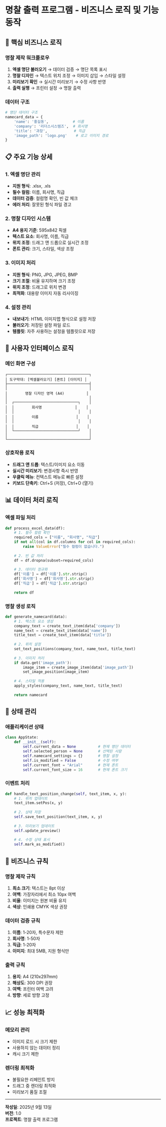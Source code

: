 # 명찰 출력 프로그램 - 비즈니스 로직 및 기능 동작

## 🎯 핵심 비즈니스 로직

### 명찰 제작 워크플로우
1. **엑셀 명단 불러오기** → 데이터 검증 → 명단 목록 표시
2. **명찰 디자인** → 텍스트 위치 조정 → 이미지 삽입 → 스타일 설정
3. **미리보기 확인** → 실시간 미리보기 → 수정 사항 반영
4. **출력 실행** → 프린터 설정 → 명찰 출력

### 데이터 구조
```python
# 명단 데이터 구조
namecard_data = {
    'name': '홍길동',           # 이름
    'company': '리더스시스템즈',  # 회사명
    'title': '과장',            # 직급
    'image_path': 'logo.png'    # 로고 이미지 경로
}
```

## 📋 주요 기능 상세

### 1. 엑셀 명단 관리
- **지원 형식**: .xlsx, .xls
- **필수 컬럼**: 이름, 회사명, 직급
- **데이터 검증**: 컬럼명 확인, 빈 값 체크
- **에러 처리**: 잘못된 형식 파일 경고

### 2. 명찰 디자인 시스템
- **A4 용지 기준**: 595x842 픽셀
- **텍스트 요소**: 회사명, 이름, 직급
- **위치 조정**: 드래그 앤 드롭으로 실시간 조정
- **폰트 관리**: 크기, 스타일, 색상 조정

### 3. 이미지 처리
- **지원 형식**: PNG, JPG, JPEG, BMP
- **크기 조절**: 비율 유지하며 크기 조정
- **위치 조정**: 드래그로 위치 변경
- **최적화**: 대용량 이미지 자동 리사이징

### 4. 설정 관리
- **내보내기**: HTML 이미지맵 형식으로 설정 저장
- **불러오기**: 저장된 설정 파일 로드
- **템플릿**: 자주 사용하는 설정을 템플릿으로 저장

## 🎨 사용자 인터페이스 로직

### 메인 화면 구성
```
┌─────────────────────────────────────┐
│ 도구막대: [엑셀불러오기] [폰트] [이미지] │
├─────────────────────────────────────┤
│                                     │
│        명찰 디자인 영역 (A4)          │
│                                     │
│  ┌─────────────────────────────┐    │
│  │        회사명               │    │
│  │                             │    │
│  │        이름                 │    │
│  │                             │    │
│  │        직급                 │    │
│  └─────────────────────────────┘    │
│                                     │
└─────────────────────────────────────┘
```

### 상호작용 로직
- **드래그 앤 드롭**: 텍스트/이미지 요소 이동
- **실시간 미리보기**: 변경사항 즉시 반영
- **우클릭 메뉴**: 컨텍스트 메뉴로 빠른 설정
- **키보드 단축키**: Ctrl+S (저장), Ctrl+O (열기)

## 📊 데이터 처리 로직

### 엑셀 파일 처리
```python
def process_excel_data(df):
    # 1. 필수 컬럼 확인
    required_cols = ["이름", "회사명", "직급"]
    if not all(col in df.columns for col in required_cols):
        raise ValueError("필수 컬럼이 없습니다.")
    
    # 2. 빈 값 처리
    df = df.dropna(subset=required_cols)
    
    # 3. 데이터 정규화
    df['이름'] = df['이름'].str.strip()
    df['회사명'] = df['회사명'].str.strip()
    df['직급'] = df['직급'].str.strip()
    
    return df
```

### 명찰 생성 로직
```python
def generate_namecard(data):
    # 1. 텍스트 요소 생성
    company_text = create_text_item(data['company'])
    name_text = create_text_item(data['name'])
    title_text = create_text_item(data['title'])
    
    # 2. 위치 설정
    set_text_positions(company_text, name_text, title_text)
    
    # 3. 이미지 처리
    if data.get('image_path'):
        image_item = create_image_item(data['image_path'])
        set_image_position(image_item)
    
    # 4. 스타일 적용
    apply_styles(company_text, name_text, title_text)
    
    return namecard
```

## 🔄 상태 관리

### 애플리케이션 상태
```python
class AppState:
    def __init__(self):
        self.current_data = None          # 현재 명단 데이터
        self.selected_person = None       # 선택된 사람
        self.namecard_settings = {}       # 명찰 설정
        self.is_modified = False          # 수정 여부
        self.current_font = "Arial"       # 현재 폰트
        self.current_font_size = 16       # 현재 폰트 크기
```

### 이벤트 처리
```python
def handle_text_position_change(self, text_item, x, y):
    # 1. 위치 업데이트
    text_item.setPos(x, y)
    
    # 2. 상태 저장
    self.save_text_position(text_item, x, y)
    
    # 3. 미리보기 업데이트
    self.update_preview()
    
    # 4. 수정 상태 표시
    self.mark_as_modified()
```

## 🎯 비즈니스 규칙

### 명찰 제작 규칙
1. **최소 크기**: 텍스트는 8pt 이상
2. **여백**: 가장자리에서 최소 10px 여백
3. **비율**: 이미지는 원본 비율 유지
4. **색상**: 인쇄용 CMYK 색상 권장

### 데이터 검증 규칙
1. **이름**: 1-20자, 특수문자 제한
2. **회사명**: 1-50자
3. **직급**: 1-20자
4. **이미지**: 최대 5MB, 지원 형식만

### 출력 규칙
1. **용지**: A4 (210x297mm)
2. **해상도**: 300 DPI 권장
3. **여백**: 프린터 여백 고려
4. **방향**: 세로 방향 고정

## 📈 성능 최적화

### 메모리 관리
- 이미지 로드 시 크기 제한
- 사용하지 않는 데이터 정리
- 캐시 크기 제한

### 렌더링 최적화
- 불필요한 리페인트 방지
- 드래그 중 렌더링 최적화
- 미리보기 품질 조절

---
**작성일**: 2025년 9월 13일  
**버전**: 1.0  
**프로젝트**: 명찰 출력 프로그램

